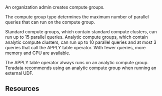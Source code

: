 An organization admin creates compute groups.

The compute group type determines the maximum number of parallel queries that can run on the compute group.

Standard compute groups, which contain standard compute clusters, can run up to 15 parallel queries. Analytic compute groups, which contain analytic compute clusters, can run up to 10 parallel queries and at most 3 queries that call the APPLY table operator. With fewer queries, more memory and CPU are available.

The APPLY table operator always runs on an analytic compute group. Teradata recommends using an analytic compute group when running an external UDF.

## Resources


